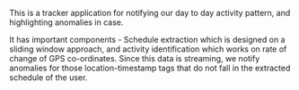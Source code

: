This is a tracker application for notifying our day to day activity pattern, and highlighting anomalies in case.

It has  important components - Schedule extraction which is designed on a sliding window approach, and activity identification which works on rate of change of GPS co-ordinates. Since this data is streaming, we notify anomalies for those location-timestamp tags that do not fall in the extracted schedule of the user.

